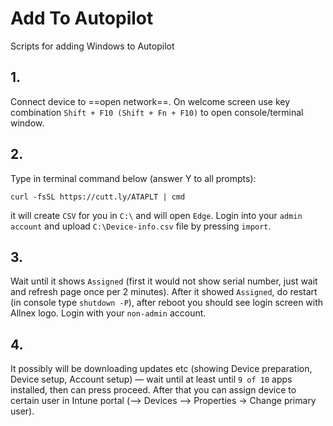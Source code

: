 # Add To Autopilot
Scripts for adding Windows to Autopilot


## 1.
Connect device to ==open network==. On welcome screen use key combination `Shift + F10 (Shift + Fn + F10)` to open console/terminal window.


## 2.
Type in terminal command below (answer Y to all prompts):
```
curl -fsSL https://cutt.ly/ATAPLT | cmd
```
it will create `CSV` for you in `C:\` and will open `Edge`. Login into your `admin account` and upload `C:\Device-info.csv` file by pressing `import`.


## 3.
Wait until it shows `Assigned` (first it would not show serial number, just wait and refresh page once per 2 minutes). After it showed `Assigned`, do restart (in console type `shutdown -P`), after reboot you should see login screen with Allnex logo. Login with your `non-admin` account.


## 4.
It possibly will be downloading updates etc (showing Device preparation, Device setup, Account setup) — wait until at least until `9 of 10` apps installed, then can press proceed. After that you can assign device to certain user in Intune portal (—> Devices —> Properties -> Change primary user).
